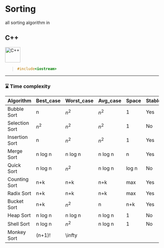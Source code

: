 # Sorting

all sorting algorithm in 
## C++


<div align="left">
<img src="https://cdn.jsdelivr.net/gh/devicons/devicon@latest/icons/cplusplus/cplusplus-original.svg" height="50px" alt="C++" />        
</div>

> ```C++
> #include<iostream>
> ```

___

### ⌛ Time complexity

|Algorithm|Best_case|Worst_case|Avg_case|Space|Stable|
|-|-|-|-|-|-|
|Bubble Sort |n |$n^2$ |$n^2$ |1 |Yes |
|Selection Sort |$n^2$ |$n^2$ |$n^2$ |1 |No |
|Insertion Sort |n |$n^2$ |$n^2$ |1 |Yes |
|Merge Sort |n log n |n log n |n log n |n |Yes |
|Quick Sort |n log n |$n^2$ |n log n |log n |No |
|Counting Sort |n+k |n+k |n+k |max |Yes |
|Radix Sort |n+k |n+k |n+k |max |Yes | 
|Bucket Sort |n+k |$n^2$ |n |n+k |Yes |
|Heap Sort |n log n |n log n |n log n |1 |No |
|Shell Sort |n log n |$n^2$ |n log n |1 |No | 
|Monkey Sort |(n+1)! |\infty